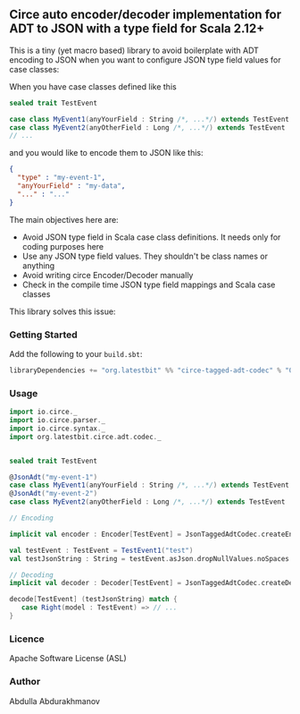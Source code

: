 ## Circe auto encoder/decoder implementation for ADT to JSON with a type field for Scala 2.12+

This is a tiny (yet macro based) library to avoid boilerplate 
with ADT encoding to JSON when you want to configure JSON type field values for case classes:

When you have case classes defined like this
```scala
sealed trait TestEvent

case class MyEvent1(anyYourField : String /*, ...*/) extends TestEvent
case class MyEvent2(anyOtherField : Long /*, ...*/) extends TestEvent
// ...
```

and you would like to encode them to JSON like this:

```json
{
  "type" : "my-event-1",
  "anyYourField" : "my-data", 
  "..." : "..."
}
```

The main objectives here are:
- Avoid JSON type field in Scala case class definitions. It needs only for coding purposes here
- Use any JSON type field values. They shouldn't be class names or anything
- Avoid writing circe Encoder/Decoder manually
- Check in the compile time JSON type field mappings and Scala case classes

This library solves this issue:

### Getting Started
Add the following to your `build.sbt`:

```scala
libraryDependencies += "org.latestbit" %% "circe-tagged-adt-codec" % "0.1.0"
```

### Usage

```scala
import io.circe._
import io.circe.parser._
import io.circe.syntax._
import org.latestbit.circe.adt.codec._


sealed trait TestEvent

@JsonAdt("my-event-1") 
case class MyEvent1(anyYourField : String /*, ...*/) extends TestEvent
@JsonAdt("my-event-2")
case class MyEvent2(anyOtherField : Long /*, ...*/) extends TestEvent

// Encoding

implicit val encoder : Encoder[TestEvent] = JsonTaggedAdtCodec.createEncoder[TestEvent]("type")

val testEvent : TestEvent = TestEvent1("test")
val testJsonString : String = testEvent.asJson.dropNullValues.noSpaces

// Decoding
implicit val decoder : Decoder[TestEvent] = JsonTaggedAdtCodec.createDecoder[TestEvent]("type")

decode[TestEvent] (testJsonString) match {
   case Right(model : TestEvent) => // ...
}
``` 

### Licence
Apache Software License (ASL)

### Author
Abdulla Abdurakhmanov